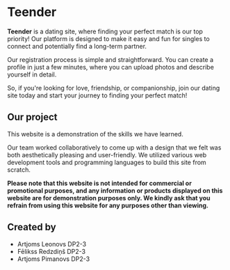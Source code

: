 # Teender

**Teender** is a dating site, where finding your perfect match is our top priority!
Our platform is designed to make it easy and fun for singles to connect and potentially find a long-term partner.

Our registration process is simple and straightforward.
You can create a profile in just a few minutes, where you can upload photos and describe yourself in detail.

So, if you're looking for love, friendship, or companionship, join our dating site today and start your journey to finding your perfect match!

## Our project

This website is a demonstration of the skills we have learned.

Our team worked collaboratively to come up with a design that we felt was both aesthetically pleasing and user-friendly.
We utilized various web development tools and programming languages to build this site from scratch.

**Please note that this website is not intended for commercial or promotional purposes, and any information or products displayed on this website are for demonstration purposes only.
We kindly ask that you refrain from using this website for any purposes other than viewing.**

## Created by

 - Artjoms Leonovs DP2-3
 - Fēlikss Redzdiņš DP2-3
 - Artjoms Pimanovs DP2-3
